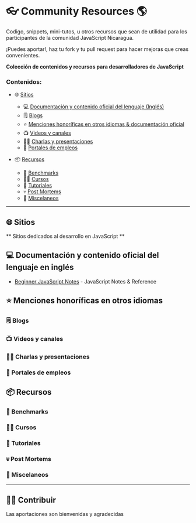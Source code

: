 # 👓 Community Resources 🌎

Codigo, snippets, mini-tutos, u otros recursos que sean de utilidad para los participantes de la comunidad JavaScript Nicaragua.

¡Puedes aportar!, haz tu fork y tu pull request para hacer mejoras que creas convenientes.


**Colección de contenidos y recursos para desarrolladores de JavaScript**

### Contenidos:

- 🌐 [Sitios](#-sitios)
    - 💻 [Documentación y contenido oficial del lenguaje (Inglés)](#-documentaci&oacute;n-y-contenido-oficial-del-lenguaje-en-ingl&eacute;s)
    - 🗒️ [Blogs](#%EF%B8%8F-blogs)
    - ⭐ [Menciones honoríficas en otros idiomas & documentación oficial](#-menciones-honoríficas-en-otros-idiomas)
    - 📺 [Videos y canales](#-videos-y-canales)
    - 👨‍🏫 [Charlas y presentaciones](#-charlas-y-presentaciones)
    - 💼 [Portales de empleos](#-portales-de-empleos)

- 📦 [Recursos](#-recursos)
    - 🏁 [Benchmarks](#-benchmarks)
    - 🧑‍🎓 [Cursos](#-cursos)
    - 📃 [Tutoriales](#-tutoriales)
    - 💀 [Post Mortems](#-post-mortems)
    - 📌 [Miscelaneos](#-miscelaneos)


<div><hr></div>

## 🌐 Sitios

** Sitios dedicados al desarrollo en JavaScript **

## 💻 Documentación y contenido oficial del lenguaje en inglés 

* [Beginner JavaScript Notes](https://wesbos.com/javascript) - JavaScript Notes & Reference
## ⭐ Menciones honoríficas en otros idiomas


### 🗒️ Blogs


### 📺 Videos y canales


### 👨‍🏫 Charlas y presentaciones


### 💼 Portales de empleos


## 📦 Recursos


### 🏁 Benchmarks


### 🧑‍🎓 Cursos


### 📃 Tutoriales


### 💀 Post Mortems


### 📌 Miscelaneos


<div><hr></div>

## 🧑‍💻 Contribuir

Las aportaciones son bienvenidas y agradecidas
